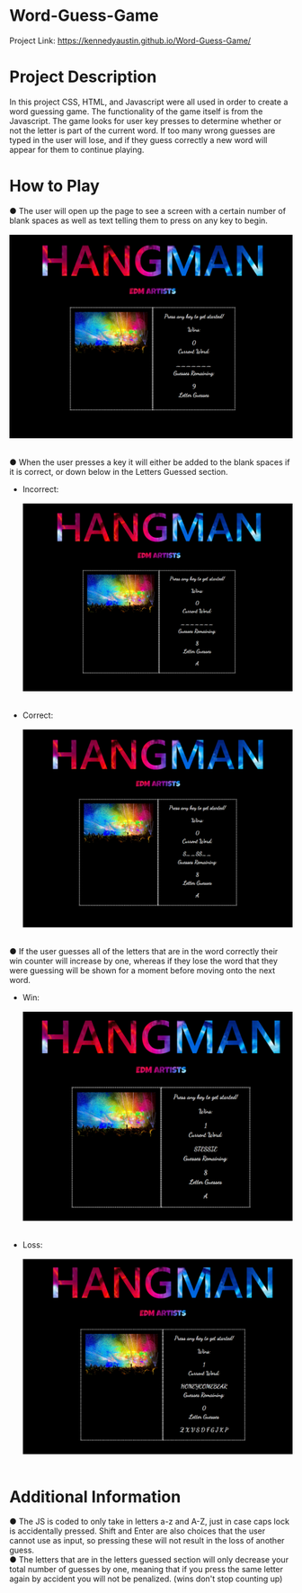 # Word-Guess-Game

Project Link: https://kennedyaustin.github.io/Word-Guess-Game/

# Project Description

In this project CSS, HTML, and Javascript were all used in order to create a word guessing game. The functionality of the game itself is from the Javascript. The game looks for user key presses to determine whether or not the letter is part of the current word. If too many wrong guesses are typed in the user will lose, and if they guess correctly a new word will appear for them to continue playing.

# How to Play

● The user will open up the page to see a screen with a certain number of blank spaces as well as text telling them to press on any key to begin. <br><br>
![](WordGameSS/Start.png) <br><br> 

● When the user presses a key it will either be added to the blank spaces if it is correct, or down below in the Letters Guessed section. <br> 
  - Incorrect: <br><br>
![](WordGameSS/WrongGuess.png) <br><br>

  - Correct: <br><br>
![](WordGameSS/CorrectGuess.png) <br><br>

● If the user guesses all of the letters that are in the word correctly their win counter will increase by one, whereas if they lose the word that they were guessing will be shown for a moment before moving onto the next word. <br>
  - Win: <br><br>
![](WordGameSS/Win.png) <br><br>

  - Loss: <br><br>
![](WordGameSS/Loss.png) <br><br>

# Additional Information

● The JS is coded to only take in letters a-z and A-Z, just in case caps lock is accidentally pressed. Shift and Enter are also choices that the user cannot use as input, so pressing these will not result in the loss of another guess. <br>
● The letters that are in the letters guessed section will only decrease your total number of guesses by one, meaning that if you press the same letter again by accident you will not be penalized.
(wins don't stop counting up)
